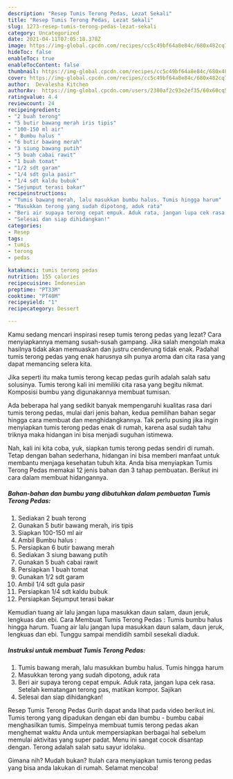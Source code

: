 ```yaml
---
description: "Resep Tumis Terong Pedas, Lezat Sekali"
title: "Resep Tumis Terong Pedas, Lezat Sekali"
slug: 1273-resep-tumis-terong-pedas-lezat-sekali
category: Uncategorized
date: 2021-04-11T07:05:18.378Z
image: https://img-global.cpcdn.com/recipes/cc5c49bf64a8e84c/680x482cq70/tumis-terong-pedas-foto-resep-utama.jpg
hideToc: false
enableToc: true
enableTocContent: false
thumbnail: https://img-global.cpcdn.com/recipes/cc5c49bf64a8e84c/680x482cq70/tumis-terong-pedas-foto-resep-utama.jpg
cover: https://img-global.cpcdn.com/recipes/cc5c49bf64a8e84c/680x482cq70/tumis-terong-pedas-foto-resep-utama.jpg
author:  Devalesha Kitchen
authorAv:  https://img-global.cpcdn.com/users/2380af2c93e2ef35/60x60cq50/avatar.jpg
ratingvalue: 4.4
reviewcount: 24
recipeingredient:
- "2 buah terong"
- "5 butir bawang merah iris tipis"
- "100-150 ml air"
- " Bumbu halus "
- "6 butir bawang merah"
- "3 siung bawang putih"
- "5 buah cabai rawit"
- "1 buah tomat"
- "1/2 sdt garam"
- "1/4 sdt gula pasir"
- "1/4 sdt kaldu bubuk"
- "Sejumput terasi bakar"
recipeinstructions:
- "Tumis bawang merah, lalu masukkan bumbu halus. Tumis hingga harum"
- "Masukkan terong yang sudah dipotong, aduk rata"
- "Beri air supaya terong cepat empuk. Aduk rata, jangan lupa cek rasa. Setelah kematangan terong pas, matikan kompor. Sajikan"
- "Selesai dan siap dihidangkan!"
categories:
- Resep
tags:
- tumis
- terong
- pedas

katakunci: tumis terong pedas 
nutrition: 155 calories
recipecuisine: Indonesian
preptime: "PT33M"
cooktime: "PT40M"
recipeyield: "1"
recipecategory: Dessert

---
```



Kamu sedang mencari inspirasi resep tumis terong pedas yang lezat? Cara menyiapkannya memang susah-susah gampang. Jika salah mengolah maka hasilnya tidak akan memuaskan dan justru cenderung tidak enak. Padahal tumis terong pedas yang enak harusnya sih punya aroma dan cita rasa yang dapat memancing selera kita.


Jika seperti itu maka tumis terong kecap pedas gurih adalah salah satu solusinya. Tumis terong kali ini memiliki cita rasa yang begitu nikmat. Komposisi bumbu yang digunakannya membuat tumisan.

Ada beberapa hal yang sedikit banyak mempengaruhi kualitas rasa dari tumis terong pedas, mulai dari jenis bahan, kedua pemilihan bahan segar hingga cara membuat dan menghidangkannya. Tak perlu pusing jika ingin menyiapkan tumis terong pedas enak di rumah, karena asal sudah tahu triknya maka hidangan ini bisa menjadi suguhan istimewa.


Nah, kali ini kita coba, yuk, siapkan tumis terong pedas sendiri di rumah. Tetap dengan bahan sederhana, hidangan ini bisa memberi manfaat untuk membantu menjaga kesehatan tubuh kita. Anda bisa menyiapkan Tumis Terong Pedas memakai 12 jenis bahan dan 3 tahap pembuatan. Berikut ini cara dalam membuat hidangannya.

<!--inarticleads1-->

##### Bahan-bahan dan bumbu yang dibutuhkan dalam pembuatan Tumis Terong Pedas:

1. Sediakan 2 buah terong
1. Gunakan 5 butir bawang merah, iris tipis
1. Siapkan 100-150 ml air
1. Ambil  Bumbu halus :
1. Persiapkan 6 butir bawang merah
1. Sediakan 3 siung bawang putih
1. Gunakan 5 buah cabai rawit
1. Persiapkan 1 buah tomat
1. Gunakan 1/2 sdt garam
1. Ambil 1/4 sdt gula pasir
1. Persiapkan 1/4 sdt kaldu bubuk
1. Persiapkan Sejumput terasi bakar


Kemudian tuang air lalu jangan lupa masukkan daun salam, daun jeruk, lengkuas dan ebi. Cara Membuat Tumis Terong Pedas : Tumis bumbu halus hingga harum. Tuang air lalu jangan lupa masukkan daun salam, daun jeruk, lengkuas dan ebi. Tunggu sampai mendidih sambil sesekali diaduk. 

<!--inarticleads2-->

##### Instruksi untuk membuat Tumis Terong Pedas:

1. Tumis bawang merah, lalu masukkan bumbu halus. Tumis hingga harum
1. Masukkan terong yang sudah dipotong, aduk rata
1. Beri air supaya terong cepat empuk. Aduk rata, jangan lupa cek rasa. Setelah kematangan terong pas, matikan kompor. Sajikan
1. Selesai dan siap dihidangkan!

Resep Tumis Terong Pedas Gurih dapat anda lihat pada video berikut ini. Tumis terong yang dipadukan dengan ebi dan bumbu - bumbu cabai menghasilkan tumis. Simpelnya membuat tumis terong pedas akan menghemat waktu Anda untuk mempersiapkan berbagai hal sebelum memulai aktivitas yang super padat. Menu ini sangat cocok disantap dengan. Terong adalah salah satu sayur idolaku. 

Gimana nih? Mudah bukan? Itulah cara menyiapkan tumis terong pedas yang bisa anda lakukan di rumah. Selamat mencoba!
